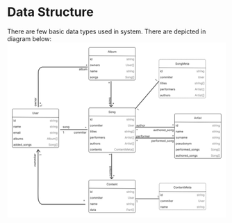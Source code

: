 # Data Structure
There are few basic data types used in system. There are depicted in diagram below:
<picture>
  <source media="(prefers-color-scheme: dark)" srcset="./assets/system-dark.svg">
  <img src="./assets/system-light.svg">
</picture>

